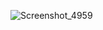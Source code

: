 ![Screenshot_4959](https://user-images.githubusercontent.com/74148134/192072670-6e7d1f67-4413-489e-8733-1e03bd84609e.png)
